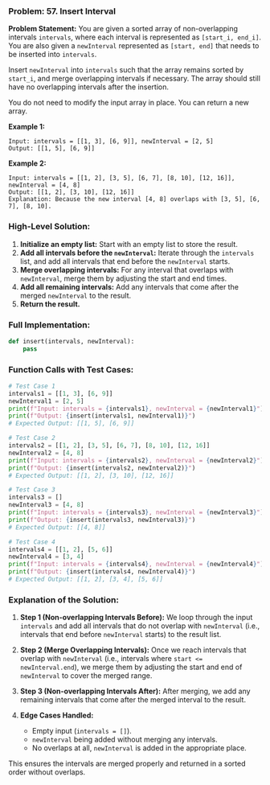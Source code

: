 ### Problem: 57. Insert Interval

**Problem Statement:**
You are given a sorted array of non-overlapping intervals `intervals`, where each interval is represented as `[start_i, end_i]`. You are also given a `newInterval` represented as `[start, end]` that needs to be inserted into `intervals`.

Insert `newInterval` into `intervals` such that the array remains sorted by `start_i`, and merge overlapping intervals if necessary. The array should still have no overlapping intervals after the insertion.

You do not need to modify the input array in place. You can return a new array.

**Example 1:**
```
Input: intervals = [[1, 3], [6, 9]], newInterval = [2, 5]
Output: [[1, 5], [6, 9]]
```

**Example 2:**
```
Input: intervals = [[1, 2], [3, 5], [6, 7], [8, 10], [12, 16]], newInterval = [4, 8]
Output: [[1, 2], [3, 10], [12, 16]]
Explanation: Because the new interval [4, 8] overlaps with [3, 5], [6, 7], [8, 10].
```

### High-Level Solution:
1. **Initialize an empty list:** Start with an empty list to store the result.
2. **Add all intervals before the `newInterval`:** Iterate through the `intervals` list, and add all intervals that end before the `newInterval` starts.
3. **Merge overlapping intervals:** For any interval that overlaps with `newInterval`, merge them by adjusting the start and end times.
4. **Add all remaining intervals:** Add any intervals that come after the merged `newInterval` to the result.
5. **Return the result.**

### Full Implementation:

```python
def insert(intervals, newInterval):
    pass
```

### Function Calls with Test Cases:

```python
# Test Case 1
intervals1 = [[1, 3], [6, 9]]
newInterval1 = [2, 5]
print(f"Input: intervals = {intervals1}, newInterval = {newInterval1}")
print(f"Output: {insert(intervals1, newInterval1)}")
# Expected Output: [[1, 5], [6, 9]]

# Test Case 2
intervals2 = [[1, 2], [3, 5], [6, 7], [8, 10], [12, 16]]
newInterval2 = [4, 8]
print(f"Input: intervals = {intervals2}, newInterval = {newInterval2}")
print(f"Output: {insert(intervals2, newInterval2)}")
# Expected Output: [[1, 2], [3, 10], [12, 16]]

# Test Case 3
intervals3 = []
newInterval3 = [4, 8]
print(f"Input: intervals = {intervals3}, newInterval = {newInterval3}")
print(f"Output: {insert(intervals3, newInterval3)}")
# Expected Output: [[4, 8]]

# Test Case 4
intervals4 = [[1, 2], [5, 6]]
newInterval4 = [3, 4]
print(f"Input: intervals = {intervals4}, newInterval = {newInterval4}")
print(f"Output: {insert(intervals4, newInterval4)}")
# Expected Output: [[1, 2], [3, 4], [5, 6]]
```

### Explanation of the Solution:
1. **Step 1 (Non-overlapping Intervals Before):** We loop through the input `intervals` and add all intervals that do not overlap with `newInterval` (i.e., intervals that end before `newInterval` starts) to the result list.
   
2. **Step 2 (Merge Overlapping Intervals):** Once we reach intervals that overlap with `newInterval` (i.e., intervals where `start <= newInterval.end`), we merge them by adjusting the start and end of `newInterval` to cover the merged range.

3. **Step 3 (Non-overlapping Intervals After):** After merging, we add any remaining intervals that come after the merged interval to the result.

4. **Edge Cases Handled:**
   - Empty input (`intervals = []`).
   - `newInterval` being added without merging any intervals.
   - No overlaps at all, `newInterval` is added in the appropriate place.

This ensures the intervals are merged properly and returned in a sorted order without overlaps.
